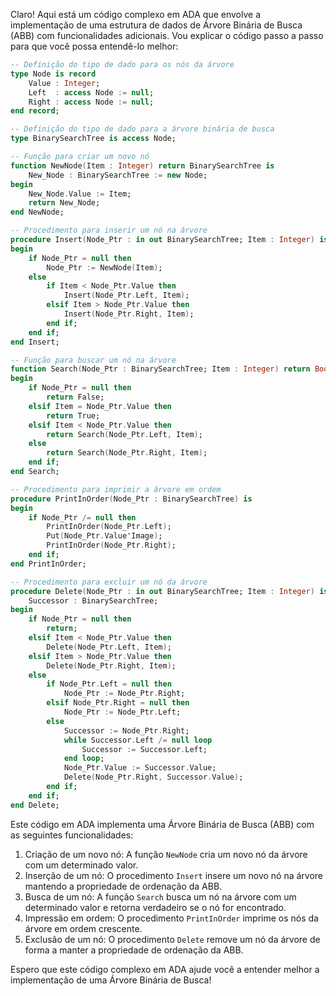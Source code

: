 Claro! Aqui está um código complexo em ADA que envolve a implementação de uma estrutura de dados de Árvore Binária de Busca (ABB) com funcionalidades adicionais. Vou explicar o código passo a passo para que você possa entendê-lo melhor:

```ada
-- Definição do tipo de dado para os nós da árvore
type Node is record
    Value : Integer;
    Left  : access Node := null;
    Right : access Node := null;
end record;

-- Definição do tipo de dado para a árvore binária de busca
type BinarySearchTree is access Node;

-- Função para criar um novo nó
function NewNode(Item : Integer) return BinarySearchTree is
    New_Node : BinarySearchTree := new Node;
begin
    New_Node.Value := Item;
    return New_Node;
end NewNode;

-- Procedimento para inserir um nó na árvore
procedure Insert(Node_Ptr : in out BinarySearchTree; Item : Integer) is
begin
    if Node_Ptr = null then
        Node_Ptr := NewNode(Item);
    else
        if Item < Node_Ptr.Value then
            Insert(Node_Ptr.Left, Item);
        elsif Item > Node_Ptr.Value then
            Insert(Node_Ptr.Right, Item);
        end if;
    end if;
end Insert;

-- Função para buscar um nó na árvore
function Search(Node_Ptr : BinarySearchTree; Item : Integer) return Boolean is
begin
    if Node_Ptr = null then
        return False;
    elsif Item = Node_Ptr.Value then
        return True;
    elsif Item < Node_Ptr.Value then
        return Search(Node_Ptr.Left, Item);
    else
        return Search(Node_Ptr.Right, Item);
    end if;
end Search;

-- Procedimento para imprimir a árvore em ordem
procedure PrintInOrder(Node_Ptr : BinarySearchTree) is
begin
    if Node_Ptr /= null then
        PrintInOrder(Node_Ptr.Left);
        Put(Node_Ptr.Value'Image);
        PrintInOrder(Node_Ptr.Right);
    end if;
end PrintInOrder;

-- Procedimento para excluir um nó da árvore
procedure Delete(Node_Ptr : in out BinarySearchTree; Item : Integer) is
    Successor : BinarySearchTree;
begin
    if Node_Ptr = null then
        return;
    elsif Item < Node_Ptr.Value then
        Delete(Node_Ptr.Left, Item);
    elsif Item > Node_Ptr.Value then
        Delete(Node_Ptr.Right, Item);
    else
        if Node_Ptr.Left = null then
            Node_Ptr := Node_Ptr.Right;
        elsif Node_Ptr.Right = null then
            Node_Ptr := Node_Ptr.Left;
        else
            Successor := Node_Ptr.Right;
            while Successor.Left /= null loop
                Successor := Successor.Left;
            end loop;
            Node_Ptr.Value := Successor.Value;
            Delete(Node_Ptr.Right, Successor.Value);
        end if;
    end if;
end Delete;
```

Este código em ADA implementa uma Árvore Binária de Busca (ABB) com as seguintes funcionalidades:

1. Criação de um novo nó: A função `NewNode` cria um novo nó da árvore com um determinado valor.
2. Inserção de um nó: O procedimento `Insert` insere um novo nó na árvore mantendo a propriedade de ordenação da ABB.
3. Busca de um nó: A função `Search` busca um nó na árvore com um determinado valor e retorna verdadeiro se o nó for encontrado.
4. Impressão em ordem: O procedimento `PrintInOrder` imprime os nós da árvore em ordem crescente.
5. Exclusão de um nó: O procedimento `Delete` remove um nó da árvore de forma a manter a propriedade de ordenação da ABB.

Espero que este código complexo em ADA ajude você a entender melhor a implementação de uma Árvore Binária de Busca!